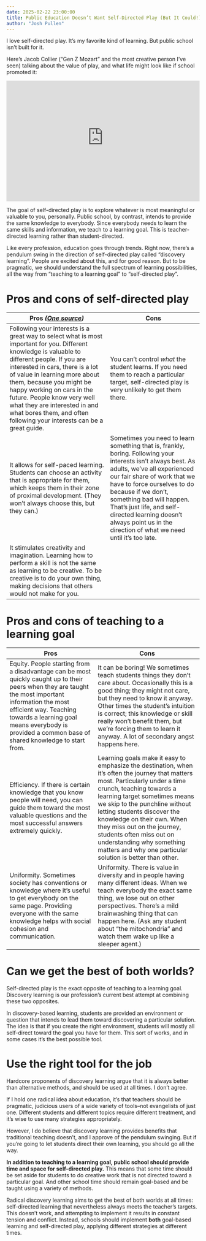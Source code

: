 ```yaml
---
date: 2025-02-22 23:00:00
title: Public Education Doesn’t Want Self-Directed Play (But It Could!)
author: "Josh Pullen"
---
```


I love self-directed play. It’s my favorite kind of learning. But public school isn’t built for it.

Here’s Jacob Collier (“Gen Z Mozart” and the most creative person I’ve seen) talking about the value of play, and what life might look like if school promoted it:

<center>
<iframe style="max-width: 100%" width="560" height="315" src="https://www.youtube-nocookie.com/embed/PGLmrQerS6I?start=961&end=1029" title="YouTube video player" frameborder="0" allow="accelerometer; autoplay; clipboard-write; encrypted-media; gyroscope; picture-in-picture; web-share" referrerpolicy="strict-origin-when-cross-origin" allowfullscreen></iframe>
</center>

The goal of self-directed play is to explore whatever is most meaningful or valuable to you, personally. Public school, by contrast, intends to provide the same knowledge to everybody. Since everybody needs to learn the same skills and information, we teach to a learning goal. This is teacher-directed learning rather than student-directed.

Like every profession, education goes through trends. Right now, there’s a pendulum swing in the direction of self-directed play called “discovery learning”. People are excited about this, and for good reason. But to be pragmatic, we should understand the full spectrum of learning possibilities, all the way from “teaching to a learning goal” to “self-directed play”.

# Pros and cons of self-directed play

| Pros _([One source](https://www.berkshiremontessori.org/msb-blog/self-directed-play))_                                                                                                                                                                                                                                                                                                                               | Cons                                                                                                                                                                                                                                                                                                                                                                                 |
| -------------------------------------------------------------------------------------------------------------------------------------------------------------------------------------------------------------------------------------------------------------------------------------------------------------------------------------------------------------------------------------------------------------------- | ------------------------------------------------------------------------------------------------------------------------------------------------------------------------------------------------------------------------------------------------------------------------------------------------------------------------------------------------------------------------------------ |
| Following your interests is a great way to select what is most important for you. Different knowledge is valuable to different people. If you are interested in cars, there is a lot of value in learning more about them, because you might be happy working on cars in the future. People know very well what they are interested in and what bores them, and often following your interests can be a great guide. | You can’t control _what_ the student learns. If you need them to reach a particular target, self-directed play is very unlikely to get them there.                                                                                                                                                                                                                                   |
| It allows for self-paced learning. Students can choose an activity that is appropriate for them, which keeps them in their zone of proximal development. (They won’t always choose this, but they can.)                                                                                                                                                                                                              | Sometimes you need to learn something that is, frankly, boring. Following your interests isn’t always best. As adults, we’ve all experienced our fair share of work that we have to force ourselves to do because if we don’t, something bad will happen. That’s just life, and self-directed learning doesn’t always point us in the direction of what we need until it’s too late. |
| It stimulates creativity and imagination. Learning how to perform a skill is not the same as learning to be creative. To be creative is to do your own thing, making decisions that others would not make for you.                                                                                                                                                                                                   |                                                                                                                                                                                                                                                                                                                                                                                      |

# Pros and cons of teaching to a learning goal

| Pros                                                                                                                                                                                                                                                                               | Cons                                                                                                                                                                                                                                                                                                                                                                                                                                         |
| ---------------------------------------------------------------------------------------------------------------------------------------------------------------------------------------------------------------------------------------------------------------------------------- | -------------------------------------------------------------------------------------------------------------------------------------------------------------------------------------------------------------------------------------------------------------------------------------------------------------------------------------------------------------------------------------------------------------------------------------------- |
| Equity. People starting from a disadvantage can be most quickly caught up to their peers when they are taught the most important information the most efficient way. Teaching towards a learning goal means everybody is provided a common base of shared knowledge to start from. | It can be boring! We sometimes teach students things they don’t care about. Occasionally this is a good thing; they might not care, but they need to know it anyway. Other times the student’s intuition is correct; this knowledge or skill really won’t benefit them, but we’re forcing them to learn it anyway. A lot of secondary angst happens here.                                                                                    |
| Efficiency. If there is certain knowledge that you know people will need, you can guide them toward the most valuable questions and the most successful answers extremely quickly.                                                                                                 | Learning goals make it easy to emphasize the destination, when it’s often the journey that matters most. Particularly under a time crunch, teaching towards a learning target sometimes means we skip to the punchline without letting students discover the knowledge on their own. When they miss out on the journey, students often miss out on understanding why something matters and why one particular solution is better than other. |
| Uniformity. Sometimes society has conventions or knowledge where it’s useful to get everybody on the same page. Providing everyone with the same knowledge helps with social cohesion and communication.                                                                           | Uniformity. There is value in diversity and in people having many different ideas. When we teach everybody the exact same thing, we lose out on other perspectives. There’s a mild brainwashing thing that can happen here. (Ask any student about “the mitochondria” and watch them wake up like a sleeper agent.)                                                                                                                          |

# Can we get the best of both worlds?

Self-directed play is the exact opposite of teaching to a learning goal. Discovery learning is our profession’s current best attempt at combining these two opposites.

In discovery-based learning, students are provided an environment or question that intends to lead them toward discovering a particular solution. The idea is that if you create the right environment, students will mostly all self-direct toward the goal you have for them. This sort of works, and in some cases it’s the best possible tool.

# Use the right tool for the job

Hardcore proponents of discovery learning argue that it is always better than alternative methods, and should be used at all times. I don’t agree.

If I hold one radical idea about education, it’s that teachers should be pragmatic, judicious users of a wide variety of tools–not evangelists of just one. Different students and different topics require different treatment, and it’s wise to use many strategies appropriately.

However, I do believe that discovery learning provides benefits that traditional teaching doesn’t, and I approve of the pendulum swinging. But if you’re going to let students direct their own learning, you should go all the way.

**In addition to teaching to a learning goal, public school should provide time and space for self-directed play.** This means that some time should be set aside for students to do creative work that is not directed toward a particular goal. And other school time should remain goal-based and be taught using a variety of methods.

Radical discovery learning aims to get the best of both worlds at all times: self-directed learning that nevertheless always meets the teacher’s targets. This doesn’t work, and attempting to implement it results in constant tension and conflict. Instead, schools should implement **both** goal-based learning and self-directed play, applying different strategies at different times.
